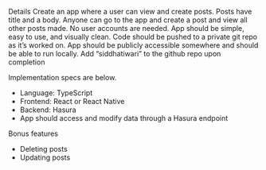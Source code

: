 Details
Create an app where a user can view and create posts. Posts have title and a body.
Anyone can go to the app and create a post and view all other posts made. No user accounts are needed.
App should be simple, easy to use, and visually clean.
Code should be pushed to a private git repo as it’s worked on.
App should be publicly accessible somewhere and should be able to run locally.
Add “siddhatiwari” to the github repo upon completion

Implementation specs are below.
- Language: TypeScript
- Frontend: React or React Native
- Backend: Hasura
- App should access and modify data through a Hasura endpoint

Bonus features
- Deleting posts
- Updating posts
